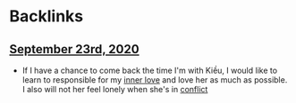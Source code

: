 
# Backlinks
## [September 23rd, 2020](<September 23rd, 2020.md>)
-  If I have a chance to come back the time I'm with Kiều, I would like to learn to responsible for my [inner love](<inner love.md>) and love her as much as possible. I also will not her feel lonely when she's in [conflict](<conflict.md>)


